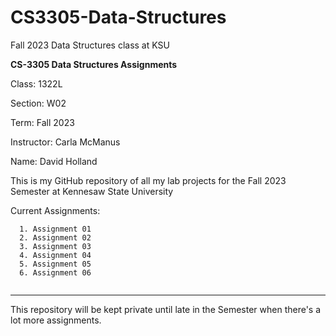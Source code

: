 # CS3305-Data-Structures
Fall 2023 Data Structures class at KSU

**CS-3305 Data Structures Assignments**

Class: 1322L

Section: W02

Term: Fall 2023

Instructor: Carla McManus

Name: David Holland

This is my GitHub repository of all my lab projects 
for the Fall 2023 Semester at Kennesaw State University


Current Assignments:
```
  1. Assignment 01
  2. Assignment 02
  3. Assignment 03
  4. Assignment 04
  5. Assignment 05
  6. Assignment 06


```


______________________

This repository will be kept private until late in the Semester when
there's a lot more assignments.


